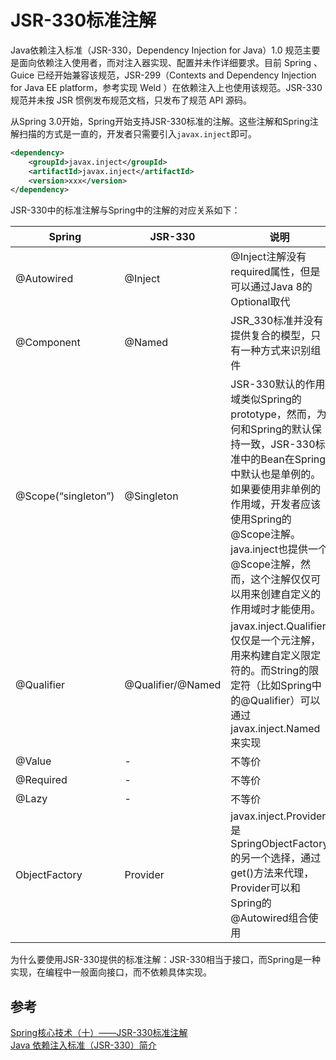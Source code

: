 # JSR-330标准注解

Java依赖注入标准（JSR-330，Dependency Injection for Java）1.0 规范主要是面向依赖注入使用者，而对注入器实现、配置并未作详细要求。目前 Spring 、Guice 已经开始兼容该规范，JSR-299（Contexts and Dependency Injection for Java EE platform，参考实现 Weld ）在依赖注入上也使用该规范。JSR-330 规范并未按 JSR 惯例发布规范文档，只发布了规范 API 源码。

从Spring 3.0开始，Spring开始支持JSR-330标准的注解。这些注解和Spring注解扫描的方式是一直的，开发者只需要引入`javax.inject`即可。

```xml
<dependency>
    <groupId>javax.inject</groupId>
    <artifactId>javax.inject</artifactId>
    <version>xxx</version>
</dependency>
```

JSR-330中的标准注解与Spring中的注解的对应关系如下：

| Spring | JSR-330 | 说明 |
| --- | --- | --- |
| @Autowired | @Inject | @Inject注解没有required属性，但是可以通过Java 8的Optional取代 |
| @Component | @Named | JSR\_330标准并没有提供复合的模型，只有一种方式来识别组件 |
| @Scope\(“singleton”\) | @Singleton | JSR-330默认的作用域类似Spring的prototype，然而，为何和Spring的默认保持一致，JSR-330标准中的Bean在Spring中默认也是单例的。如果要使用非单例的作用域，开发者应该使用Spring的@Scope注解。java.inject也提供一个@Scope注解，然而，这个注解仅仅可以用来创建自定义的作用域时才能使用。 |
| @Qualifier | @Qualifier/@Named | javax.inject.Qualifier仅仅是一个元注解，用来构建自定义限定符的。而String的限定符（比如Spring中的@Qualifier）可以通过javax.inject.Named来实现 |
| @Value | - | 不等价 |
| @Required | - | 不等价 |
| @Lazy | - | 不等价 |
| ObjectFactory | Provider | javax.inject.Provider是SpringObjectFactory的另一个选择，通过get\(\)方法来代理，Provider可以和Spring的@Autowired组合使用 |

为什么要使用JSR-330提供的标准注解：JSR-330相当于接口，而Spring是一种实现，在编程中一般面向接口，而不依赖具体实现。

## 参考

[Spring核心技术（十）——JSR-330标准注解  
](https://blog.csdn.net/EthanWhite/article/details/51879871)[Java 依赖注入标准（JSR-330）简介](https://blog.csdn.net/DL88250/article/details/4838803)

